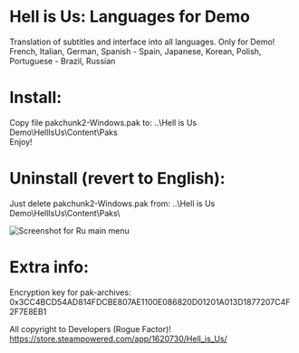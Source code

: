 # Hell is Us: Languages for Demo
Translation of subtitles and interface into all languages. Only for Demo!  
French, Italian, German, Spanish - Spain, Japanese, Korean, Polish, Portuguese - Brazil, Russian

# Install:
Copy file pakchunk2-Windows.pak to:
..\Hell is Us Demo\HellIsUs\Content\Paks\
Enjoy!

# Uninstall (revert to English):
Just delete pakchunk2-Windows.pak from:
..\Hell is Us Demo\HellIsUs\Content\Paks\

![Screenshot for Ru main menu](https://github.com/Haoose/Hell-is-Us-Languages-for-Demo/blob/main/HiU-Ru.png)

# Extra info:
Encryption key for pak-archives:
0x3CC4BCD54AD814FDCBE807AE1100E086820D01201A013D1877207C4F2F7E8EB1

All copyright to Developers (Rogue Factor)!
https://store.steampowered.com/app/1620730/Hell_is_Us/
